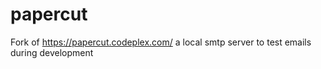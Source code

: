 papercut
========

Fork of https://papercut.codeplex.com/ a local smtp server to test emails during development

